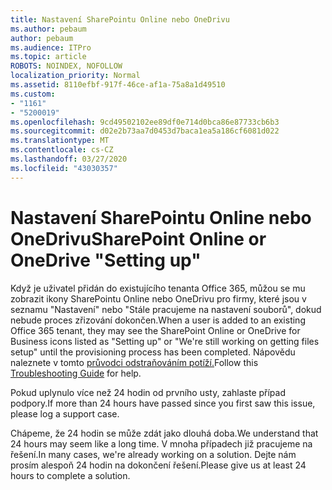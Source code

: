 ```yaml
---
title: Nastavení SharePointu Online nebo OneDrivu
ms.author: pebaum
author: pebaum
ms.audience: ITPro
ms.topic: article
ROBOTS: NOINDEX, NOFOLLOW
localization_priority: Normal
ms.assetid: 8110efbf-917f-46ce-af1a-75a8a1d49510
ms.custom:
- "1161"
- "5200019"
ms.openlocfilehash: 9cd49502102ee89df0e714d0bca86e87733cb6b3
ms.sourcegitcommit: d02e2b73aa7d0453d7baca1ea5a186cf6081d022
ms.translationtype: MT
ms.contentlocale: cs-CZ
ms.lasthandoff: 03/27/2020
ms.locfileid: "43030357"
---
```

# <a name="sharepoint-online-or-onedrive-setting-up"></a><span data-ttu-id="dd5cd-102">Nastavení SharePointu Online nebo OneDrivu</span><span class="sxs-lookup"><span data-stu-id="dd5cd-102">SharePoint Online or OneDrive "Setting up"</span></span>

<span data-ttu-id="dd5cd-103">Když je uživatel přidán do existujícího tenanta Office 365, můžou se mu zobrazit ikony SharePointu Online nebo OneDrivu pro firmy, které jsou v seznamu "Nastavení" nebo "Stále pracujeme na nastavení souborů", dokud nebude proces zřizování dokončen.</span><span class="sxs-lookup"><span data-stu-id="dd5cd-103">When a user is added to an existing Office 365 tenant, they may see the SharePoint Online or OneDrive for Business icons listed as "Setting up" or "We're still working on getting files setup" until the provisioning process has been completed.</span></span> <span data-ttu-id="dd5cd-104">Nápovědu naleznete v tomto [průvodci odstraňováním potíží.](https://docs.microsoft.com/sharepoint/support/sites/troubleshooting-guide-for-sites-stopped-at-provisioning)</span><span class="sxs-lookup"><span data-stu-id="dd5cd-104">Follow this [Troubleshooting Guide](https://docs.microsoft.com/sharepoint/support/sites/troubleshooting-guide-for-sites-stopped-at-provisioning) for help.</span></span>

<span data-ttu-id="dd5cd-105">Pokud uplynulo více než 24 hodin od prvního usty, zahlaste případ podpory.</span><span class="sxs-lookup"><span data-stu-id="dd5cd-105">If more than 24 hours have passed since you first saw this issue, please log a support case.</span></span>

<span data-ttu-id="dd5cd-106">Chápeme, že 24 hodin se může zdát jako dlouhá doba.</span><span class="sxs-lookup"><span data-stu-id="dd5cd-106">We understand that 24 hours may seem like a long time.</span></span> <span data-ttu-id="dd5cd-107">V mnoha případech již pracujeme na řešení.</span><span class="sxs-lookup"><span data-stu-id="dd5cd-107">In many cases, we're already working on a solution.</span></span> <span data-ttu-id="dd5cd-108">Dejte nám prosím alespoň 24 hodin na dokončení řešení.</span><span class="sxs-lookup"><span data-stu-id="dd5cd-108">Please give us at least 24 hours to complete a solution.</span></span>
